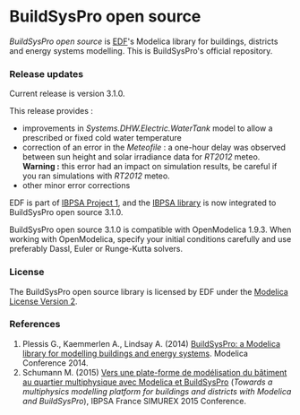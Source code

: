 # BuildSysPro open source
*BuildSysPro open source* is [EDF](http://researchers.edf.com/edf-researchers-209799.html)'s Modelica library for buildings, districts and energy systems modelling. This is BuildSysPro's official repository.

### Release updates
Current release is version 3.1.0.

This release provides :
- improvements in *Systems.DHW.Electric.WaterTank* model to allow a prescribed or fixed cold water temperature
- correction of an error in the *Meteofile* : a one-hour delay was observed between sun height and solar irradiance data for *RT2012* meteo. **Warning :** this error had an impact on simulation results, be careful if you ran simulations with *RT2012* meteo.
- other minor error corrections

EDF is part of [IBPSA Project 1](https://ibpsa.github.io/project1/), and the [IBPSA library](https://github.com/ibpsa/modelica-ibpsa) is now integrated to BuildSysPro open source 3.1.0.

BuildSysPro open source 3.1.0 is compatible with OpenModelica 1.9.3. When working with OpenModelica, specify your initial conditions carefully and use preferably Dassl, Euler or Runge-Kutta solvers.

### License
The BuildSysPro open source library is licensed by EDF under the [Modelica License Version 2](https://www.modelica.org/licenses/ModelicaLicense2).

### References
1. Plessis G., Kaemmerlen A., Lindsay A. (2014) [BuildSysPro: a Modelica library for modelling buildings and energy systems](https://www.modelica.org/events/modelica2014/proceedings/html/submissions/ECP140961161_PlessisKaemmerlenLindsay.pdf). Modelica Conference 2014.
2. Schumann M. (2015) [Vers une plate-forme de modélisation du bâtiment au quartier multiphysique avec Modelica et BuildSysPro](http://ibpsa.fr/jdownloads/Simurex/2015/Presentations/29_01_mathieuschumann.pdf) (*Towards a multiphysics modelling platform for buildings and districts with Modelica and BuildSysPro*), IBPSA France SIMUREX 2015 Conference.
